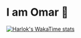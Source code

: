 # I am Omar 👋
[![Harlok's WakaTime stats](https://github-readme-stats.vercel.app/api/wakatime?username=jubeeyste)](https://github.com/anuraghazra/github-readme-stats)
